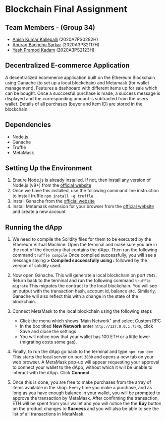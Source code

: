 # Blockchain Final Assignment

## Team Members - (Group 34)
- [Anish Kumar Kallepalli](https://github.com/AnishKumarKallepalli) (2020A7PS0282H)
- [Anurag Bachchu Sarkar](https://github.com/AnuragSarkar3) (2020A3PS2117H)
- [Yash Pramod Kadam](https://github.com/RakuidN) (2020A3PS2123H)

## Decentralized E-commerce Application
A decentralized ecommerce application built on the Ethereum Blockchain using Ganache  (to set up a local blockchain) and Metamask (for wallet management). Features a dashboard with different items up for sale which can be bought. Once a succcesful purchase is made, a success message is displayed and the corresponding amount is subtracted from the users wallet. Details of all purchases (buyer and item ID) are stored in the blockchain.

## Dependencies
- Node.js
- Ganache
- Truffle
- MetaMask

## Setting Up the Environment
1) Ensure Node.js is already installed. If not, then install any version of Node.js (v8+) from the [official website](https://nodejs.org/en/download/)
2) Once we have this installed, use the following command line instruction to install truffle
     `npm install -g truffle`
3) Install Ganache from the [official website](https://trufflesuite.com/ganache/)
4) Install Metamask extension for your browser from the [official website](https://metamask.io/) and create a new account

## Running the dApp
1) We need to compile the Solidity files for them to be executed by the Ethereum Virtual Machine.
Open the terminal and make sure you are in the root of the directory that contains the dApp. Then run the following command 
     `truffle compile`
Once compiled successfully, you will see a message saying __> Compiled successfully using :__ followed by the version of solidity used.

2) Now open Ganache. This will generate a local blockchain on port `7545`.
Return back to the terminal and run the following command
     `truffle migrate`
This migrates the contract to the local blockchain. You will see an output with the transaction hash, account id, balance etc. Similarly, Ganache will also reflect this with a change in the state of the blockchain.

3) Connect MetaMask to the local blockchain using the following steps
    - Click the menu which shows 'Main Network" and select Custom RPC
    - In the box titled __New Network__ enter `http://127.0.0.1:7545`, click Save and close the settings
    - You will notice now that your wallet has 100 ETH or a little lower (migrating costs some gas).

4) Finally, to run the dApp go back to the terminal and type
    `npm run dev`
This starts the local server on port `3000` and opens a new tab on your web browser.
A MetaMask pop-up will appear requesting your approval to connect your wallet to the dApp, without which it will be unable to interact with the dApp. Click __Connect__

5) Once this is done, you are free to make purchases from the array of items available in the shop.
Every time you make a purchase, and as long as you have enough balance in your wallet, you will be prompted to approve the transaction by MetaMask.
After confirming the transaction, ETH will be spent from your wallet and you will notice the the __Buy__ button on the product changes to __Success__ and you will also be able to see the list of all transactions in MetaMask.
